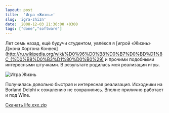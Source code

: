 ```yaml
---
layout: post
title:  'Игра «Жизнь»'
slug: 'igra-zhizn'
date:  2008-12-03 21:36:00 +0300
tags: ["done","software"]
---
```


Лет семь назад, ещё будучи студентом, увлёкся я [игрой «Жизнь» Джона Хортона Конвея](http://ru.wikipedia.org/wiki/%D0%96%D0%B8%D0%B7%D0%BD%D1%8C_(%D0%B8%D0%B3%D1%80%D0%B0%29) и прочими подобными интересными штучками. В результате родилась моя реализации игры.

![Игра Жизнь](http://lh4.ggpht.com/_NVrgsknZGzw/STbjzGRRgAI/AAAAAAAAAao/1FcpJcBewjw/s800/lifegame.png)

Получилась довольно быстрая и интересная реализация. Исходники на Borland Delphi к сожалению не сохранились. Вполне прилично работает и под Wine.

[Скачать life.exe.zip](http://media.rukeba.com/files/life.exe.zip)



